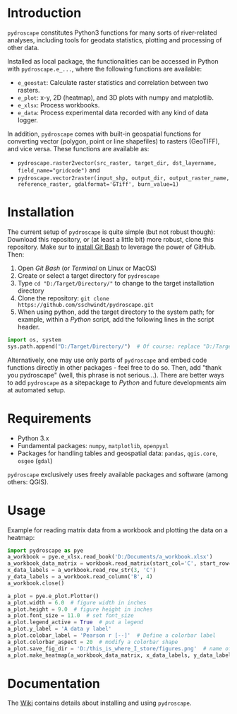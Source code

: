 # Introduction
`pydroscape` constitutes Python3 functions for many sorts of river-related analyses, including tools for geodata statistics, plotting and processing of other data.

Installed as local package, the functionalities can be accessed in Python with `pydroscape.e_...`, where the following functions are available:

* `e_geostat`: Calculate raster statistics and correlation between two rasters.
* `e_plot`: x-y, 2D (heatmap), and 3D plots with numpy and matplotlib.
* `e_xlsx`: Process workbooks.
* `e_data`: Process experimental data recorded with any kind of data logger.

In addition, `pydroscape` comes with built-in geospatial functions for converting vector (polygon, point or line shapefiles) to rasters (GeoTIFF), and vice versa. These functions are available as:

* `pydroscape.raster2vector(src_raster, target_dir, dst_layername, field_name="gridcode")` and
* `pydroscape.vector2raster(input_shp, output_dir, output_raster_name, reference_raster, gdalformat='GTiff', burn_value=1)`

# Installation
The current setup of `pydroscape` is quite simple (but not robust though): Download this repository, or (at least a little bit) more robust, clone this repository. Make sur to [install Git Bash](https://git-scm.com/downloads) to leverage the power of GitHub. Then:

1. Open *Git Bash* (or *Terminal* on Linux or MacOS)
1. Create or select a target directory for `pydroscape`
1. Type `cd "D:/Target/Directory/"` to change to the target installation directory
1. Clone the repository: `git clone https://github.com/sschwindt/pydroscape.git`
1. When using python, add the target directory to the system path; for example, within a *Python* script, add the following lines in the script header.

```python
import os, system
sys.path.append("D:/Target/Directory/")  # Of course: replace "D:/Target/Directory/" ...
```

Alternatively, one may use only parts of `pydroscape` and embed code functions directly in other packages - feel free to do so. Then, add "thank you pydroscape" (well, this phrase is not serious...).
There are better ways to add `pydroscape` as a sitepackage to *Python* and future developments aim at automated setup.

# Requirements
 * Python 3.x 
 * Fundamental packages: `numpy`, `matplotlib`, `openpyxl`
 * Packages for handling tables and geospatial data: `pandas`, `qgis.core`, `osgeo` (`gdal`)
 
`pydroscape` exclusively uses freely available packages and software (among others: QGIS).

# Usage

Example for reading matrix data from a workbook and plotting the data on a heatmap:
```python
import pydroscape as pye
a_workbook = pye.e_xlsx.read_book('D:/Documents/a_workbook.xlsx')
a_workbook_data_matrix = workbook.read_matrix(start_col='C', start_row=4)  # reads all coherent data from a workbook
x_data_labels = a_workbook.read_row_str(3, 'C')
y_data_labels = a_workbook.read_column('B', 4)
a_workbook.close()

a_plot = pye.e_plot.Plotter()
a_plot.width = 6.0  # figure width in inches
a_plot.height = 9.0  # figure height in inches
a_plot.font_size = 11.0  # set font_size
a_plot.legend_active = True  # put a legend
a_plot.y_label = 'A data y label'
a_plot.colobar_label = 'Pearson r [--]'  # Define a colorbar label
a_plot.colorbar_aspect = 20  # modify a colorbar shape
a_plot.save_fig_dir = 'D:/this_is_where_I_store/figures.png'  # name of the heatmap
a_plot.make_heatmap(a_workbook_data_matrix, x_data_labels, y_data_labels)  # creates and saves the heatmap

```

# Documentation
The [Wiki][1] contains details about installing and using `pydroscape`.

[1]: https://github.com/sschwindt/pydroscape/wiki/home 
